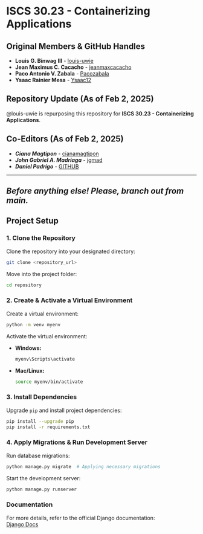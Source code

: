 # ISCS 30.23 - Containerizing Applications

## Original Members & GitHub Handles
- **Louis G. Binwag III** - [louis-uwie](https://github.com/louis-uwie)  
- **Jean Maximus C. Cacacho** - [jeanmaxcacacho](https://github.com/jeanmaxcacacho)  
- **Paco Antonio V. Zabala** - [Pacozabala](https://github.com/Pacozabala)  
- **Ysaac Rainier Mesa** - [Ysaac12](https://github.com/Ysaac12)  

## Repository Update (As of Feb 2, 2025)
@louis-uwie is repurposing this repository for **ISCS 30.23 - Containerizing Applications**.

## Co-Editors (As of Feb 2, 2025)
- ***Ciana Magtipon*** - [cianamagtipon](https://github.com/cianamagtipon)
- ***John Gabriel A. Madriaga*** - [jgmad](https://github.com/jgmad)
- ***Daniel Padrigo*** - [GITHUB](https://github.com)

---
***Before anything else! Please, branch out from main.***
---


## Project Setup

### 1. Clone the Repository
Clone the repository into your designated directory:
```bash
git clone <repository_url>
```

Move into the project folder:
```bash
cd repository
```

### 2. Create & Activate a Virtual Environment
Create a virtual environment:
```bash
python -m venv myenv
```

Activate the virtual environment:
- **Windows:**
  ```bash
  myenv\Scripts\activate
  ```
- **Mac/Linux:**
  ```bash
  source myenv/bin/activate
  ```

### 3. Install Dependencies
Upgrade `pip` and install project dependencies:
```bash
pip install --upgrade pip
pip install -r requirements.txt
```

### 4. Apply Migrations & Run Development Server
Run database migrations:
```bash
python manage.py migrate  # Applying necessary migrations
```

Start the development server:
```bash
python manage.py runserver
```

### Documentation
For more details, refer to the official Django documentation:  
[Django Docs](https://docs.djangoproject.com/en/5.1/)

